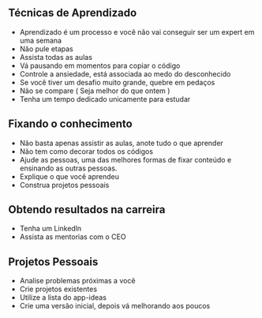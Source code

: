 ## Técnicas de Aprendizado

- Aprendizado é um processo e você não vai conseguir ser um expert em uma semana
- Não pule etapas
- Assista todas as aulas
- Vá pausando em momentos para copiar o código
- Controle a ansiedade, está associada ao medo do desconhecido
- Se você tiver um desafio muito grande, quebre em pedaços
- Não se compare ( Seja melhor do que ontem )
- Tenha um tempo dedicado unicamente para estudar

## Fixando o conhecimento

- Não basta apenas assistir as aulas, anote tudo o que aprender
- Não tem como decorar todos os códigos
- Ajude as pessoas, uma das melhores formas de fixar conteúdo e ensinando as outras pessoas.
- Explique o que você aprendeu
- Construa projetos pessoais

## Obtendo resultados na carreira

- Tenha um Linkedln
- Assista as mentorias com o CEO

## Projetos Pessoais

- Analise problemas próximas a você
- Crie projetos existentes
- Utilize a lista do app-ideas
- Crie uma versão inicial, depois vá melhorando aos poucos
